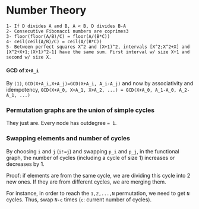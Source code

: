 # Number Theory

```
1- If D divides A and B, A < B, D divides B-A
2- Consecutive Fibonacci numbers are coprimes3
3- floor(floor(A/B)/C) = floor(A/(B*C))
4- ceil(ceil(A/B)/C) = ceil(A/(B*C))
5- Between perfect squares X^2 and (X+1)^2, intervals [X^2;X^2+X] and [X^2+X+1;(X+1)^2-1] have the same sum. First interval w/ size X+1 and second w/ size X. 
```

#### GCD of `X+A_i`
By `(1)`, `GCD(X+A_i,X+A_j)=GCD(X+A_i, A_i-A_j)` and now by associativity and idempotency, `GCD(X+A_0, X+A_1, X+A_2, ...) = GCD(X+A_0, A_1-A_0, A_2-A_1, ...)`

### Permutation graphs are the union of simple cycles
They just are. Every node has outdegree `= 1`.

### Swapping elements and number of cycles
By choosing `i` and `j` (`i!=j`) and swapping `p_i` and `p_j`, in the functional graph, the number of cycles (including a cycle of size 1) increases or decreases by 1.  

Proof: if elements are from the same cycle, we are dividing this cycle into 2 new ones. If they are from different cycles, we are merging them.  

For instance, in order to reach the `1,2,...,N` permutation, we need to get `N` cycles. Thus, swap `N-c` times (`c`: current number of cycles).
